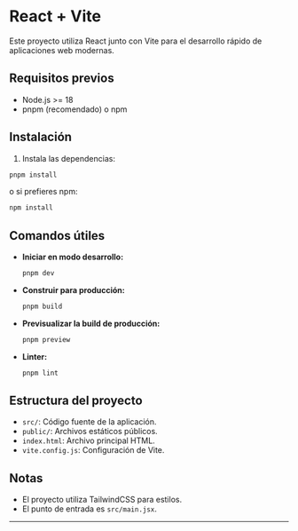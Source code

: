 # React + Vite

Este proyecto utiliza React junto con Vite para el desarrollo rápido de aplicaciones web modernas.

## Requisitos previos

- Node.js >= 18
- pnpm (recomendado) o npm

## Instalación

1. Instala las dependencias:

```sh
pnpm install
```
o si prefieres npm:
```sh
npm install
```

## Comandos útiles

- **Iniciar en modo desarrollo:**
  ```sh
  pnpm dev
  ```
- **Construir para producción:**
  ```sh
  pnpm build
  ```
- **Previsualizar la build de producción:**
  ```sh
  pnpm preview
  ```
- **Linter:**
  ```sh
  pnpm lint
  ```

## Estructura del proyecto

- `src/`: Código fuente de la aplicación.
- `public/`: Archivos estáticos públicos.
- `index.html`: Archivo principal HTML.
- `vite.config.js`: Configuración de Vite.

## Notas

- El proyecto utiliza TailwindCSS para estilos.
- El punto de entrada es `src/main.jsx`.

---